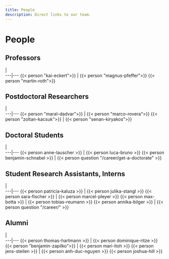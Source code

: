 ```yaml
---
title: People
description: Direct links to our team.
---
```

# People

## Professors
   |   
---|---
{{< person "kai-eckert">}} | {{< person "magnus-pfeffer">}}
{{< person "martin-roth">}}

## Postdoctoral Researchers
   |   
---|---
{{< person "maral-dadvar">}} | {{< person "marco-rovera">}}
{{< person "zoltan-kacsuk">}} | {{< person "senan-kiryakos">}} 
 
## Doctoral Students

   |   
---|---
{{< person anne-lauscher >}}  | {{< person luca-bruno >}}
{{< person benjamin-schnabel >}}  | {{< person question  "/career/get-a-doctorate" >}}


## Student Research Assistants, Interns

   |   
---|---
{{< person patricia-kaluza >}} | {{< person julika-stangl >}}
{{< person sara-fischer >}} | {{< person marcel-pleyer >}}
{{< person max-botta >}} | {{< person tobias-reumann >}}
{{< person annika-bilger >}} | {{< person question   "/career/" >}}

## Alumni

   |   
---|---
{{< person thomas-hartmann >}}  | {{< person dominique-ritze >}}
{{< person "benjamin-zapilko">}} | {{< person mari-itoh >}}
{{< person jens-steilen >}}  | {{< person anh-duc-nguyen >}}
{{< person joshua-hill >}}
